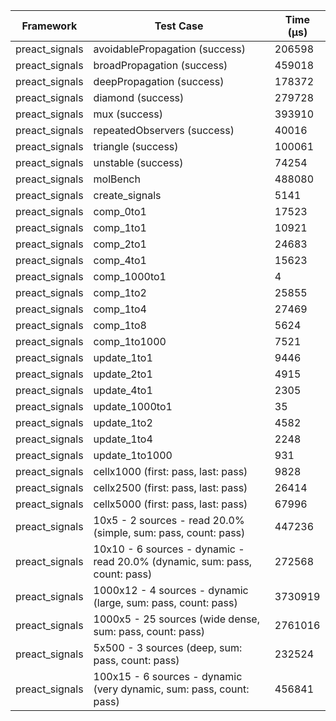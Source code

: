 | Framework | Test Case | Time (μs) |
| --- | --- | --- |
| preact_signals | avoidablePropagation (success) | 206598 |
| preact_signals | broadPropagation (success) | 459018 |
| preact_signals | deepPropagation (success) | 178372 |
| preact_signals | diamond (success) | 279728 |
| preact_signals | mux (success) | 393910 |
| preact_signals | repeatedObservers (success) | 40016 |
| preact_signals | triangle (success) | 100061 |
| preact_signals | unstable (success) | 74254 |
| preact_signals | molBench | 488080 |
| preact_signals | create_signals | 5141 |
| preact_signals | comp_0to1 | 17523 |
| preact_signals | comp_1to1 | 10921 |
| preact_signals | comp_2to1 | 24683 |
| preact_signals | comp_4to1 | 15623 |
| preact_signals | comp_1000to1 | 4 |
| preact_signals | comp_1to2 | 25855 |
| preact_signals | comp_1to4 | 27469 |
| preact_signals | comp_1to8 | 5624 |
| preact_signals | comp_1to1000 | 7521 |
| preact_signals | update_1to1 | 9446 |
| preact_signals | update_2to1 | 4915 |
| preact_signals | update_4to1 | 2305 |
| preact_signals | update_1000to1 | 35 |
| preact_signals | update_1to2 | 4582 |
| preact_signals | update_1to4 | 2248 |
| preact_signals | update_1to1000 | 931 |
| preact_signals | cellx1000 (first: pass, last: pass) | 9828 |
| preact_signals | cellx2500 (first: pass, last: pass) | 26414 |
| preact_signals | cellx5000 (first: pass, last: pass) | 67996 |
| preact_signals | 10x5 - 2 sources - read 20.0% (simple, sum: pass, count: pass) | 447236 |
| preact_signals | 10x10 - 6 sources - dynamic - read 20.0% (dynamic, sum: pass, count: pass) | 272568 |
| preact_signals | 1000x12 - 4 sources - dynamic (large, sum: pass, count: pass) | 3730919 |
| preact_signals | 1000x5 - 25 sources (wide dense, sum: pass, count: pass) | 2761016 |
| preact_signals | 5x500 - 3 sources (deep, sum: pass, count: pass) | 232524 |
| preact_signals | 100x15 - 6 sources - dynamic (very dynamic, sum: pass, count: pass) | 456841 |
